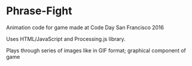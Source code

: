# Phrase-Fight
Animation code for game made at Code Day San Francisco 2016

Uses HTML/JavaScript and Processing.js library.

Plays through series of images like in GIF format; graphical component of game
